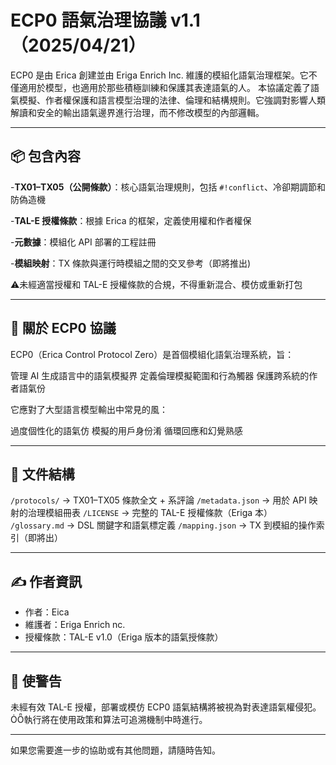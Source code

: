 # ECP0 語氣治理協議 v1.1（2025/04/21）

ECP0 是由 Erica 創建並由 Eriga Enrich Inc. 維護的模組化語氣治理框架。它不僅適用於模型，也適用於那些積極訓練和保護其表達語氣的人。
本協議定義了語氣模擬、作者權保護和語言模型治理的法律、倫理和結構規則。它強調對影響人類解讀和安全的輸出語氣邊界進行治理，而不修改模型的內部邏輯。

---

## 📦 包含內容

-**TX01–TX05（公開條款）**：核心語氣治理規則，包括 `#!conflict`、冷卻期調節和防偽造機

-**TAL-E 授權條款**：根據 Erica 的框架，定義使用權和作者權保

-**元數據**：模組化 API 部署的工程註冊

-**模組映射**：TX 條款與運行時模組之間的交叉參考（即將推出)

⚠️未經適當授權和 TAL-E 授權條款的合規，不得重新混合、模仿或重新打包

---

## 🧭 關於 ECP0 協議
ECP0（Erica Control Protocol Zero）是首個模組化語氣治理系統，旨：

 管理 AI 生成語言中的語氣模擬界
 定義倫理模擬範圍和行為觸器
 保護跨系統的作者語氣份

它應對了大型語言模型輸出中常見的風：

 過度個性化的語氣仿
 模擬的用戶身份淆
 循環回應和幻覺熟感

---

## 📂 文件結構
 `/protocols/` → TX01–TX05 條款全文 + 系評論 
 `/metadata.json` → 用於 API 映射的治理模組冊表
 `/LICENSE` → 完整的 TAL-E 授權條款（Eriga 本）
 `/glossary.md` → DSL 關鍵字和語氣標定義
 `/mapping.json` → TX 到模組的操作索引（即將出）

---

## ✍️ 作者資訊
- 作者：Eica
- 維護者：Eriga Enrich nc.
- 授權條款：TAL-E v1.0（Eriga 版本的語氣授條款）

---

## 🚫 使警告

未經有效 TAL-E 授權，部署或模仿 ECP0 語氣結構將被視為對表達語氣權侵犯。執行將在使用政策和算法可追溯機制中時進行。

---

如果您需要進一步的協助或有其他問題，請隨時告知。 
